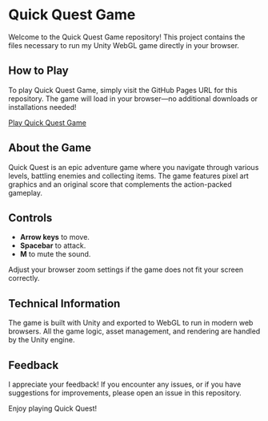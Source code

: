 # Quick Quest Game

Welcome to the Quick Quest Game repository! This project contains the files necessary to run my Unity WebGL game directly in your browser.

## How to Play

To play Quick Quest Game, simply visit the GitHub Pages URL for this repository. The game will load in your browser—no additional downloads or installations needed!

[Play Quick Quest Game](https://moemoe1315.github.io/Quick-Quest-Game/)


## About the Game

Quick Quest is an epic adventure game where you navigate through various levels, battling enemies and collecting items. The game features pixel art graphics and an original score that complements the action-packed gameplay.

## Controls

- **Arrow keys** to move.
- **Spacebar** to attack.
- **M** to mute the sound.

Adjust your browser zoom settings if the game does not fit your screen correctly.

## Technical Information

The game is built with Unity and exported to WebGL to run in modern web browsers. All the game logic, asset management, and rendering are handled by the Unity engine.

## Feedback

I appreciate your feedback! If you encounter any issues, or if you have suggestions for improvements, please open an issue in this repository.

Enjoy playing Quick Quest!
